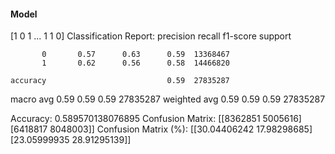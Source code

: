#### Model
[1 0 1 ... 1 1 0]
Classification Report:
              precision    recall  f1-score   support

           0       0.57      0.63      0.59  13368467
           1       0.62      0.56      0.58  14466820

    accuracy                           0.59  27835287
   macro avg       0.59      0.59      0.59  27835287
weighted avg       0.59      0.59      0.59  27835287

Accuracy: 0.589570138076895
Confusion Matrix:
[[8362851 5005616]
 [6418817 8048003]]
Confusion Matrix (%):
[[30.04406242 17.98298685]
 [23.05999935 28.91295139]]
